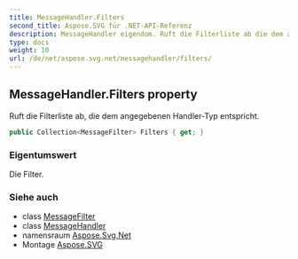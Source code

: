```yaml
---
title: MessageHandler.Filters
second_title: Aspose.SVG für .NET-API-Referenz
description: MessageHandler eigendom. Ruft die Filterliste ab die dem angegebenen HandlerTyp entspricht.
type: docs
weight: 10
url: /de/net/aspose.svg.net/messagehandler/filters/
---
```

## MessageHandler.Filters property

Ruft die Filterliste ab, die dem angegebenen Handler-Typ entspricht.

```csharp
public Collection<MessageFilter> Filters { get; }
```

### Eigentumswert

Die Filter.

### Siehe auch

* class [MessageFilter](../../messagefilter/)
* class [MessageHandler](../)
* namensraum [Aspose.Svg.Net](../../messagehandler/)
* Montage [Aspose.SVG](../../../)


